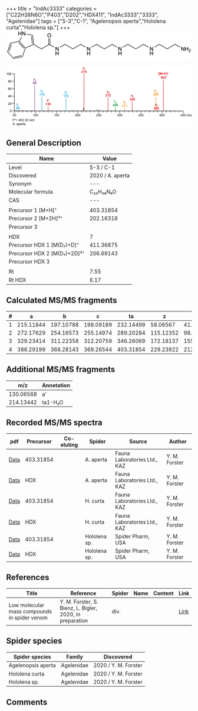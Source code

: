 +++
title = "IndAc3333"
categories = ["C22H38N6O","P403","D202","HDX411",
"IndAc3333","3333",
"Agelenidae"]
tags = ["S-3","C-1",
"Agelenopsis aperta","Hololena curta","Hololena sp."]
+++
![](/img/IndAc3333.png)

![](/img_MSMS/403_IndAc3333_Aa.png?classes=border)

## General Description

| Name                        | Value            |
|-----------------------------|------------------|
| Level                       | S-3 / C-1               |
| Discovered                  | 2020 / A. aperta |
| Synonym                     | ---              |
| Molecular formula           | C₂₂H₃₈N₆O        |
| CAS                         | ---              |
|                             |                  |
| Precursor 1 [M+H]⁺          | 403.31854        |
| Precursor 2 [M+2H]²⁺        | 202.16318        |
| Precursor 3                 |                  |
|                             |                  |
| HDX                         | 7                |
| Precursor HDX 1 [M(D₇)+D]⁺   | 411.36875        |
| Precursor HDX 2 [M(D₇)+2D]²⁺ | 206.69143        |
| Precursor HDX 3             |                  |
|                             |                  |
| Rt                          | 7.55             |
| Rt HDX                      | 6.17             |

## Calculated MS/MS fragments

| # | a         | b         | c         | ta        | z         | y         | tz        |
|---|-----------|-----------|-----------|-----------|-----------|-----------|-----------|
| 1 | 215.11844 | 197.10788 | 198.09189 | 232.14499 | 58.06567  | 41.03912  | 75.09222  |
| 2 | 272.17629 | 254.16573 | 255.14974 | 289.20284 | 115.12352 | 98.09697  | 132.15007 |
| 3 | 329.23414 | 311.22358 | 312.20759 | 346.26069 | 172.18137 | 155.15482 | 189.20792 |
| 4 | 386.29199 | 368.28143 | 369.26544 | 403.31854 | 229.23922 | 212.21267 | 246.26577 |

## Additional MS/MS fragments

| m/z       | Annotation |
|-----------|------------|
| 130.06568 | a'         |
| 214.13442 | ta1-H₂O    |

## Recorded MS/MS spectra

| pdf                                            | Precursor | Co-eluting | Spider    | Source                       | Author        |
|------------------------------------------------|-----------|------------|-----------|------------------------------|---------------|
| [Data](/pdf/A-aperta/403_IndAc3333_Aa.pdf)     | 403.31854 |            | A. aperta | Fauna Laboratories Ltd., KAZ | Y. M. Forster |
| [Data](/pdf/A-aperta/403_IndAc3333_Aa_HDX.pdf) | HDX       |            | A. aperta | Fauna Laboratories Ltd., KAZ | Y. M. Forster |
| [Data](/pdf/H-curta/403_IndAc3333_Hc.pdf) | 403.31854 |           | H. curta | Fauna Laboratories Ltd., KAZ | Y. M. Forster |
| [Data](/pdf/H-curta/403_IndAc3333_Hc_HDX.pdf) | HDX |           | H. curta | Fauna Laboratories Ltd., KAZ | Y. M. Forster |
| [Data](/pdf/Hololena-sp/403_IndAc3333_Ho-sp.pdf) | 403.31854 |           | Hololena sp. | Spider Pharm, USA | Y. M. Forster |
| [Data](/pdf/Hololena-sp/403_IndAc3333_Ho-sp_HDX.pdf) | HDX |           | Hololena sp. | Spider Pharm, USA | Y. M. Forster |

## References

| Title     | Reference   | Spider    | Name   | Content  | Link |
|-----------|-------------|-----------|--------|----------|-----|
| Low molecular mass compounds in spider venom      | Y. M. Forster, S. Bienz, L. Bigler, 2020, in preparation          | div.       |   |   | [Link](unknown) |

## Spider species

| Spider species     | Family     | Discovered           |
|--------------------|------------|----------------------|
| Agelenopsis aperta | Agelenidae | 2020 / Y. M. Forster |
| Hololena curta | Agelenidae | 2020 / Y. M. Forster |
| Hololena sp. | Agelenidae | 2020 / Y. M. Forster |

## Comments
